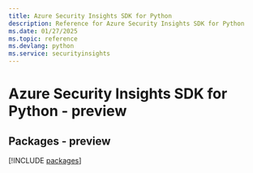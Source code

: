```yaml
---
title: Azure Security Insights SDK for Python
description: Reference for Azure Security Insights SDK for Python
ms.date: 01/27/2025
ms.topic: reference
ms.devlang: python
ms.service: securityinsights
---
```

# Azure Security Insights SDK for Python - preview
## Packages - preview
[!INCLUDE [packages](security-insights-index.md)]